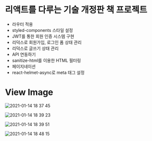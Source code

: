 # 리액트를 다루는 기술 개정판 책 프로젝트
- 라우터 적용
- styled-components 스타일 설정
- JWT를 통한 회원 인증 시스템 구현
- 리덕스로 회원가입, 로그인 폼 상태 관리
- 리덕스로 글쓰기 상태 관리
- API 연동하기
- sanitize-html를 이용한 HTML 필터링
- 페이지네이션
- react-helmet-async로 meta 태그 설정

# View Image
![2021-01-14 18 37 45](https://user-images.githubusercontent.com/35294456/104574504-73570580-5699-11eb-8f7f-0f8464d83897.jpg)

![2021-01-14 18 39 23](https://user-images.githubusercontent.com/35294456/104573421-376f7080-5698-11eb-98b6-23e7d5843204.png)

![2021-01-14 18 39 51](https://user-images.githubusercontent.com/35294456/104573424-376f7080-5698-11eb-9ac9-f427a3724ae8.png)

![2021-01-14 18 48 15](https://user-images.githubusercontent.com/35294456/104574159-12c7c880-5699-11eb-8ab9-c10cefd2f905.png)
